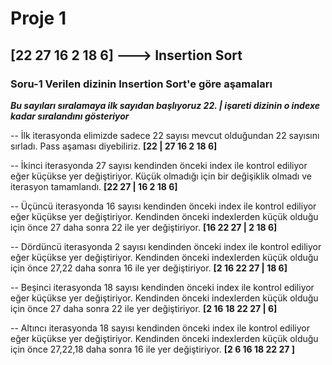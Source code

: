 # Proje 1

##  [22 27 16 2 18 6] ---> Insertion Sort 

### Soru-1 Verilen dizinin Insertion Sort'e göre aşamaları



***Bu sayıları sıralamaya ilk sayıdan başlıyoruz 22. | işareti dizinin o indexe kadar sıralandını gösteriyor***

-- İlk iterasyonda elimizde sadece 22 sayısı mevcut olduğundan  22 sayısını sırladı. Pass aşaması diyebiliriz.
**[22 | 27 16 2 18 6]**  

-- İkinci iterasyonda 27 sayısı kendinden önceki index ile kontrol ediliyor eğer küçükse yer değiştiriyor. Küçük olmadığı için bir değişiklik olmadı ve iterasyon tamamlandı.
**[22  27 | 16 2 18 6]**  
 
-- Üçüncü iterasyonda 16 sayısı kendinden önceki index ile kontrol ediliyor eğer küçükse yer değiştiriyor. Kendinden önceki indexlerden küçük olduğu için önce 27 daha sonra 22 ile yer değiştiriyor. 
**[16 22  27 | 2 18 6]** 

-- Dördüncü iterasyonda 2 sayısı kendinden önceki index ile kontrol ediliyor eğer küçükse yer değiştiriyor. Kendinden önceki indexlerden küçük olduğu için önce 27,22 daha sonra 16 ile yer değiştiriyor. 
**[2 16 22  27 | 18 6]** 

-- Beşinci iterasyonda 18 sayısı kendinden önceki index ile kontrol ediliyor eğer küçükse yer değiştiriyor. Kendinden önceki indexlerden küçük olduğu için önce 27 daha sonra 22 ile yer değiştiriyor.
**[2 16 18 22  27 | 6]** 

-- Altıncı iterasyonda  18 sayısı kendinden önceki index ile kontrol ediliyor eğer küçükse yer değiştiriyor. Kendinden önceki indexlerden küçük olduğu için önce 27,22,18 daha sonra 16 ile yer değiştiriyor.
**[2  6 16 18 22  27 ]** 




